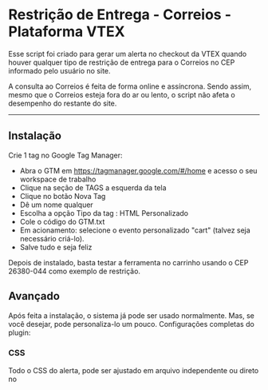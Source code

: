 # Restrição de Entrega - Correios - Plataforma VTEX

<p>Esse script foi criado para gerar um alerta no checkout da VTEX quando houver qualquer tipo de restrição de entrega para o Correios no CEP informado pelo usuário no site.</p>
<p>A consulta ao Correios é feita de forma online e assíncrona. Sendo assim, mesmo que o Correios esteja fora do ar ou lento, o script não afeta o desempenho do restante do site.</p>

----------
## Instalação
Crie 1 tag no Google Tag Manager:
* Abra o GTM em <a href="https://tagmanager.google.com/#/home">https://tagmanager.google.com/#/home</a> e acesso o seu workspace de trabalho
* Clique na seção de TAGS a esquerda da tela
* Clique no botão Nova Tag
* Dê um nome qualquer
* Escolha a opção Tipo da tag : HTML Personalizado
* Cole o código do GTM.txt
* Em acionamento: selecione o evento personalizado "cart" (talvez seja necessário criá-lo).
* Salve tudo e seja feliz

Depois de instalado, basta testar a ferramenta no carrinho usando o CEP 26380-044 como exemplo de restrição.

## Avançado

Após feita a instalação, o sistema já pode ser usado normalmente. Mas, se você desejar, pode personaliza-lo um pouco.
Configurações completas do plugin:

### CSS
Todo o CSS do alerta, pode ser ajustado em arquivo independente ou direto no <style> do arquivo GTM.TXT
  
### Configurações Javascript
É possível informar alguns parâmetros durante o tempo de execução do script.
* xpFrete.cepOrigem = "89211-465": o cep de origem é o que será considerado como origem na consulta do webservice do Corrreios. Sendo assim, é bom usá-lo com o CEP do local do seu estoque.
* xpFrete.selectedSlaAtivos = [{id:'Pac',tabelaCorreio:'04596'},{id:'Sedex',tabelaCorreio:'04553'}]: É um vetor de opções que serão exibidas no site. Esse item precisa ser ajustado de acordo com as suas configurações na VTEX. Se a seleção do frete não for uma das informadas no vetor, a mensagem não vai aparecer.

### Ex de chamada Inicial:
```javascript
$(window).load(function(){
  xpFrete.cepOrigem = "13525-000";
  xpFrete.selectedSlaAtivos = [{id:'Pac',tabelaCorreio:'04596'},{id:'Sedex',tabelaCorreio:'04553'}];
  xpFrete.Init();
})
```
----------
## Métodos

### xpAlerta.AlertaCarrinho(msg, titulo, adicional);

Esse método é utilizado para abrir a mensagem de alerta.

**Parâmetros:**

1. msg: Campo obrigatório. String do texto principal a ser exibido;
2. titulo: Campo opcional. String para informar o título do texto principal;
3. adicional: Campo opcional. String para informar um texto a mais. Esse parâmetro se for preenchido irá ativar uma linha (hr) abaixo do texto principal e colocará o texto do parâmetro abaixo da linha criada.

### xpAlerta.Close();

Esse método é utilizado para fechar a janela de alerta.

### xpFrete.Init();

<p>Esse método é utilizado para inicializar o script de validação de restrição. É aconselhável fazer as chamadas de cepOrigem e selectedSlaAtivos antes da chamada desse método.</p>
<p>Nesse método ele cria as chamadas do método xpFrete.AlertaRestricao() através do window.load() e do evento orderFormUpdated.vtex.

### xpFrete.AlertaRestricao(orderForm);

<p>Esse é o método principal do sistema e é chamado através do xpFrete.Init() ou de um script personalizado do programador que estiver usando o script.</p>
<p>Ele serve para fazer a consulta no Correios e retornar para o xpAlerta.AlertaCarrinho() a mensagem de observação que o Correios retornar.</p>

**Parâmetros:**

1. orderForm: Campo opcional. Objeto VTEX que serve para indicar o orderForm da tela. Se não for informado, o método irá fazer um getOrderForm() para localizar o orderForm atual.

----------

> As extensões da plataforma VTEX são plugins javascript criados por desenvolvedores de interface ou pelo VTEX Lab (Laboratório de Inovações da VTEX) que podem ser inseridas em sua loja. Existem extensões gratuitas com código aberto - Open Source - e extensões pagas.
> Recomendamos que a instalação seja realizada pelos profissionais e empresas certificados pela VTEX. Porém, qualquer profissional de CSS, JavaScript e HTML pode executar esta tarefa.

### Atenção
> Esta extensão é mantida por [XP Agência](http://www.xpagencia.com.br) e não possui suporte gratuito.  
> O código fonte deste componente não pode ser vendido ou comercializado, ele esta livre para uso comercial mas só podem haver cobranças com relação à mão de obra necessária a sua instalação e não por sua utilização.  
> O correto funcionamento deste script não é de responsabilidade do seu desenvolvedor, mantenedor ou constribuidores.  
> Caso queira contribuir com o desenvolvimento fique a vontade para fazer um `Fork` e posteriormente um `pull request`.
> O método xpFrete.AlertaCarrinho() está ofuscado para proteger a inteligência do software para uso da XP Agência e por acharmos que não há necessidade de edição.

**O uso desta extensão esta sob as regras da lincença: [MIT](http://pt.wikipedia.org/wiki/Licen%C3%A7a_MIT)**
